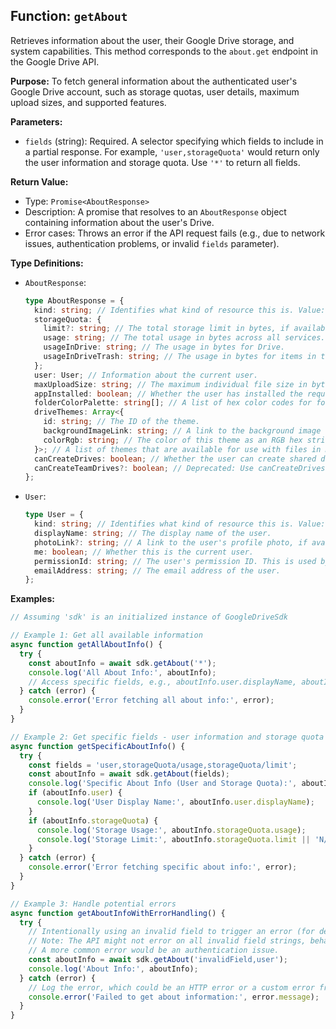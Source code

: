 ## Function: `getAbout`

Retrieves information about the user, their Google Drive storage, and system capabilities. This method corresponds to the `about.get` endpoint in the Google Drive API.

**Purpose:**
To fetch general information about the authenticated user's Google Drive account, such as storage quotas, user details, maximum upload sizes, and supported features.

**Parameters:**

-   `fields` (string): Required. A selector specifying which fields to include in a partial response. For example, `'user,storageQuota'` would return only the user information and storage quota. Use `'*'` to return all fields.

**Return Value:**

-   Type: `Promise<AboutResponse>`
-   Description: A promise that resolves to an `AboutResponse` object containing information about the user's Drive.
-   Error cases: Throws an error if the API request fails (e.g., due to network issues, authentication problems, or invalid `fields` parameter).

**Type Definitions:**

*   `AboutResponse`:
    ```typescript
    type AboutResponse = {
      kind: string; // Identifies what kind of resource this is. Value: "drive#about".
      storageQuota: {
        limit?: string; // The total storage limit in bytes, if available.
        usage: string; // The total usage in bytes across all services.
        usageInDrive: string; // The usage in bytes for Drive.
        usageInDriveTrash: string; // The usage in bytes for items in the Drive trash.
      };
      user: User; // Information about the current user.
      maxUploadSize: string; // The maximum individual file size in bytes that the user can upload.
      appInstalled: boolean; // Whether the user has installed the requesting app.
      folderColorPalette: string[]; // A list of hex color codes for folder colors.
      driveThemes: Array<{
        id: string; // The ID of the theme.
        backgroundImageLink: string; // A link to the background image for this theme.
        colorRgb: string; // The color of this theme as an RGB hex string.
      }>; // A list of themes that are available for use with files in Drive.
      canCreateDrives: boolean; // Whether the user can create shared drives.
      canCreateTeamDrives?: boolean; // Deprecated: Use canCreateDrives instead.
    };
    ```

*   `User`:
    ```typescript
    type User = {
      kind: string; // Identifies what kind of resource this is. Value: "drive#user".
      displayName: string; // The display name of the user.
      photoLink?: string; // A link to the user's profile photo, if available.
      me: boolean; // Whether this is the current user.
      permissionId: string; // The user's permission ID. This is used by the Permissions resource.
      emailAddress: string; // The email address of the user.
    };
    ```

**Examples:**

```typescript
// Assuming 'sdk' is an initialized instance of GoogleDriveSdk

// Example 1: Get all available information
async function getAllAboutInfo() {
  try {
    const aboutInfo = await sdk.getAbout('*');
    console.log('All About Info:', aboutInfo);
    // Access specific fields, e.g., aboutInfo.user.displayName, aboutInfo.storageQuota.limit
  } catch (error) {
    console.error('Error fetching all about info:', error);
  }
}

// Example 2: Get specific fields - user information and storage quota
async function getSpecificAboutInfo() {
  try {
    const fields = 'user,storageQuota/usage,storageQuota/limit';
    const aboutInfo = await sdk.getAbout(fields);
    console.log('Specific About Info (User and Storage Quota):', aboutInfo);
    if (aboutInfo.user) {
      console.log('User Display Name:', aboutInfo.user.displayName);
    }
    if (aboutInfo.storageQuota) {
      console.log('Storage Usage:', aboutInfo.storageQuota.usage);
      console.log('Storage Limit:', aboutInfo.storageQuota.limit || 'N/A');
    }
  } catch (error) {
    console.error('Error fetching specific about info:', error);
  }
}

// Example 3: Handle potential errors
async function getAboutInfoWithErrorHandling() {
  try {
    // Intentionally using an invalid field to trigger an error (for demonstration)
    // Note: The API might not error on all invalid field strings, behavior can vary.
    // A more common error would be an authentication issue.
    const aboutInfo = await sdk.getAbout('invalidField,user');
    console.log('About Info:', aboutInfo);
  } catch (error) {
    // Log the error, which could be an HTTP error or a custom error from the SDK
    console.error('Failed to get about information:', error.message);
  }
}
```
